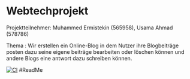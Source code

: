 # Webtechprojekt

Projektteilnehmer: Muhammed Ermistekin (565958), Usama Ahmad (578786)


Thema : Wir erstellen ein Online-Blog in dem Nutzer ihre Blogbeiträge posten dazu seine eigene beiträge 
bearbeiten oder löschen können und andere Blogs eine antwort dazu schreiben können.



[![CI](https://github.com/s0565958/webtechprojekt/actions/workflows/tests.yml/badge.svg)](https://github.com/s0565958/webtechprojekt/actions/workflows/tests.yml)
#ReadMe